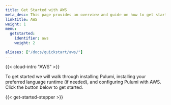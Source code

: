 ```yaml
---
title: Get Started with AWS
meta_desc: This page provides an overview and guide on how to get started with AWS.
linktitle: AWS
weight: 1
menu:
  getstarted:
    identifier: aws
    weight: 2

aliases: ["/docs/quickstart/aws/"]
---
```


{{< cloud-intro "AWS" >}}

To get started we will walk through installing Pulumi, installing your preferred language runtime (if needed), and configuring Pulumi with AWS. Click the button below to get started.

{{< get-started-stepper >}}

